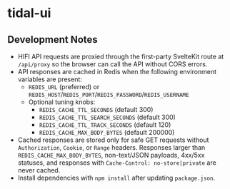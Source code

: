 # tidal-ui

## Development Notes

- HIFI API requests are proxied through the first-party SvelteKit route at `/api/proxy` so the browser can call the API without CORS errors.
- API responses are cached in Redis when the following environment variables are present:
  - `REDIS_URL` (preferred) or `REDIS_HOST`/`REDIS_PORT`/`REDIS_PASSWORD`/`REDIS_USERNAME`
  - Optional tuning knobs:
    - `REDIS_CACHE_TTL_SECONDS` (default 300)
    - `REDIS_CACHE_TTL_SEARCH_SECONDS` (default 300)
    - `REDIS_CACHE_TTL_TRACK_SECONDS` (default 120)
    - `REDIS_CACHE_MAX_BODY_BYTES` (default 200000)
- Cached responses are stored only for safe GET requests without `Authorization`, `Cookie`, or `Range` headers. Responses larger than `REDIS_CACHE_MAX_BODY_BYTES`, non-text/JSON payloads, 4xx/5xx statuses, and responses with `Cache-Control: no-store|private` are never cached.
- Install dependencies with `npm install` after updating `package.json`.
